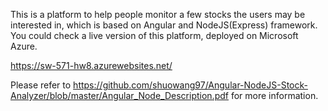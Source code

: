 This is a platform to help people monitor a few stocks the users may be interested in, which is based on Angular and NodeJS(Express) framework. You could check a live version of this platform, deployed on Microsoft Azure.

https://sw-571-hw8.azurewebsites.net/

Please refer to https://github.com/shuowang97/Angular-NodeJS-Stock-Analyzer/blob/master/Angular_Node_Description.pdf for more information.
